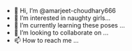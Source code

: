 - 👋 Hi, I’m @amarjeet-choudhary666
- 👀 I’m interested in naughty girls...
- 🌱 I’m currently learning these poses ...
- 💞️ I’m looking to collaborate on ...
- 📫 How to reach me ...

<!---
amarjeet-choudhary666/amarjeet-choudhary666 is a ✨ special ✨ repository because its `README.md` (this file) appears on your GitHub profile.
You can click the Preview link to take a look at your changes.
--->
